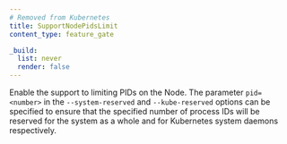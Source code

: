 ```yaml
---
# Removed from Kubernetes
title: SupportNodePidsLimit
content_type: feature_gate

_build:
  list: never
  render: false
---
```

Enable the support to limiting PIDs on the Node.  The parameter
`pid=<number>` in the `--system-reserved` and `--kube-reserved` options can be specified to
ensure that the specified number of process IDs will be reserved for the system as a whole and for
 Kubernetes system daemons respectively.

